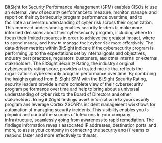 BitSight for Security Performance Management (SPM) enables CISOs to use an external view of security performance to measure, monitor, manage, and report on their cybersecurity program performance over time, and to facilitate a universal understanding of cyber risk across their organization. This improved understanding enables security leaders to make more informed decisions about their cybersecurity program, including where to focus their limited resources in order to achieve the greatest impact, where to spend money, and how to manage their cyber risk more effectively. 
The data-driven metrics within BitSight indicate if the cybersecurity program is performing up to the expectations set by internal goals and objectives, industry best practices, regulators, customers, and other internal or external stakeholders. The BitSight Security Rating, the industry’s original cybersecurity rating score, provides a trusted metric that reflects the organization’s cybersecurity program performance over time. By combining the insights gained from BitSight SPM with the BitSight Security Rating, security leaders provide a more complete view of their cybersecurity program performance over time and help to bring about a universal understanding of cyber risk to the Board of Directors and other stakeholders. 
Bring BitSight findings event information into your security program and leverage Cortex XSOAR's incident management workflows for automation of managing security incidents. This visibility enables you to pinpoint and control the sources of infections in your company infrastructure, seamlessly going from awareness to rapid remediation. The findings information reveals associated IP addresses, destination ports, and more, to assist your company in connecting the security and IT teams to respond faster and more effectively to threats. 
